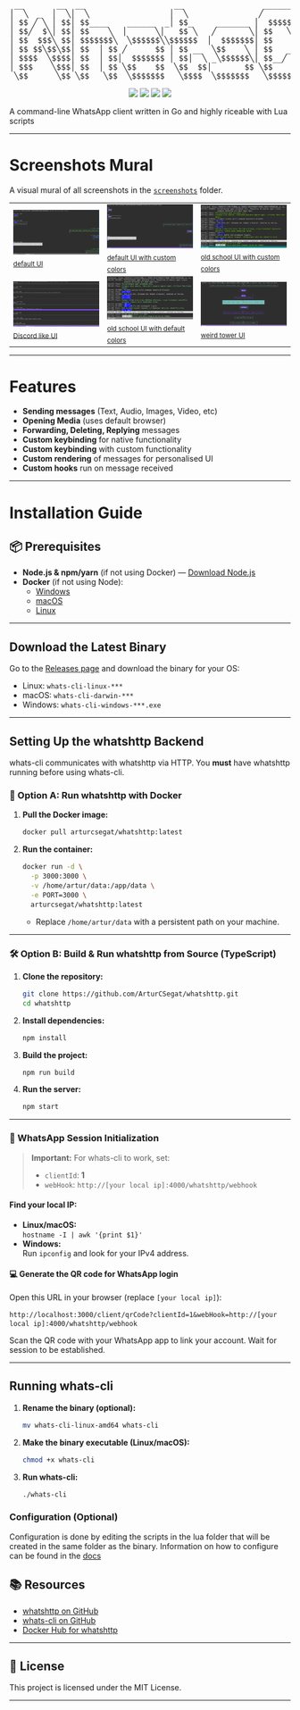 <p align="center">
<pre>
 __       __  __                   __                 ______   __  __ 
│  ╲  _  │  ╲│  ╲                 │  ╲               ╱      ╲ │  ╲│  ╲
│ $$ ╱ ╲ │ $$│ $$____    ______  _│ $$_     _______ │  $$$$$$╲│ $$ ╲$$
│ $$╱  $╲│ $$│ $$    ╲  │      ╲│   $$ ╲   ╱       ╲│ $$   ╲$$│ $$│  ╲
│ $$  $$$╲ $$│ $$$$$$$╲  ╲$$$$$$╲╲$$$$$$  │  $$$$$$$│ $$      │ $$│ $$
│ $$ $$╲$$╲$$│ $$  │ $$ ╱      $$ │ $$ __  ╲$$    ╲ │ $$   __ │ $$│ $$
│ $$$$  ╲$$$$│ $$  │ $$│  $$$$$$$ │ $$│  ╲ _╲$$$$$$╲│ $$__╱  ╲│ $$│ $$
│ $$$    ╲$$$│ $$  │ $$ ╲$$    $$  ╲$$  $$│       $$ ╲$$    $$│ $$│ $$
 ╲$$      ╲$$ ╲$$   ╲$$  ╲$$$$$$$   ╲$$$$  ╲$$$$$$$   ╲$$$$$$  ╲$$ ╲$$
</pre>
</p>

<p align="center">
  <img src="https://img.shields.io/badge/Go-frontend-blue?logo=go" />
  <img src="https://img.shields.io/badge/Lua-scripting-lightgrey?logo=lua" />
  <img src="https://img.shields.io/badge/TypeScript-backend-blue?logo=typescript" />
  <img src="https://img.shields.io/badge/Docker-backend-blue?logo=docker" />
</p>

A command-line WhatsApp client written in Go and highly riceable with Lua scripts

---

# Screenshots Mural

A visual mural of all screenshots in the [`screenshots`](https://github.com/ArturCSegat/whats-cli/tree/master/screenshots) folder.  
<table>
  <tr>
    <td>
      <a href="https://github.com/ArturCSegat/whats-cli/blob/master/screenshots/default.jpeg">
        <img src="https://raw.githubusercontent.com/ArturCSegat/whats-cli/master/screenshots/default.jpeg" alt="default" width="180"/>
      </a><br/>
      <sub><a href="https://github.com/ArturCSegat/whats-cli/blob/master/screenshots/default.jpeg">default UI</a></sub>
    </td>
    <td>
      <a href="https://github.com/ArturCSegat/whats-cli/blob/master/screenshots/different_default.jpg">
        <img src="https://raw.githubusercontent.com/ArturCSegat/whats-cli/master/screenshots/different_default.jpg" alt="different_default" width="180"/>
      </a><br/>
      <sub><a href="https://github.com/ArturCSegat/whats-cli/blob/master/screenshots/different_default.jpg">default UI with custom colors</a></sub>
    </td>
    <td>
      <a href="https://github.com/ArturCSegat/whats-cli/blob/master/screenshots/different_old.jpg">
        <img src="https://raw.githubusercontent.com/ArturCSegat/whats-cli/master/screenshots/different_old.jpg" alt="different_old" width="180"/>
      </a><br/>
      <sub><a href="https://github.com/ArturCSegat/whats-cli/blob/master/screenshots/different_old.jpg">old school UI with custom colors</a></sub>
    </td>
  </tr>
  <tr>
    <td>
      <a href="https://github.com/ArturCSegat/whats-cli/blob/master/screenshots/discord_like.jpg">
        <img src="https://raw.githubusercontent.com/ArturCSegat/whats-cli/master/screenshots/discord_like.jpg" alt="discord_like" width="180"/>
      </a><br/>
      <sub><a href="https://github.com/ArturCSegat/whats-cli/blob/master/screenshots/discord_like.jpg">Discord like UI</a></sub>
    </td>
    <td>
      <a href="https://github.com/ArturCSegat/whats-cli/blob/master/screenshots/old.jpg">
        <img src="https://raw.githubusercontent.com/ArturCSegat/whats-cli/master/screenshots/old.jpg" alt="old" width="180"/>
      </a><br/>
      <sub><a href="https://github.com/ArturCSegat/whats-cli/blob/master/screenshots/old.jpg">old school UI with default colors</a></sub>
    </td>
    <td>
      <a href="https://github.com/ArturCSegat/whats-cli/blob/master/screenshots/tower.jpg">
        <img src="https://raw.githubusercontent.com/ArturCSegat/whats-cli/master/screenshots/tower.jpg" alt="tower" width="180"/>
      </a><br/>
      <sub><a href="https://github.com/ArturCSegat/whats-cli/blob/master/screenshots/tower.jpg">weird tower UI</a></sub>
    </td>
  </tr>
</table>

---
# Features

- **Sending messages** (Text, Audio, Images, Video, etc)
- **Opening Media** (uses default browser)
- **Forwarding, Deleting, Replying** messages
- **Custom keybinding** for native functionality 
- **Custom keybinding** with custom functionality 
- **Custom rendering** of messages for personalised UI
- **Custom hooks** run on message received 

---

# Installation Guide

## 📦 Prerequisites

- **Node.js & npm/yarn** (if not using Docker) — [Download Node.js](https://nodejs.org/)
- **Docker** (if not using Node):  
  - [Windows](https://docs.docker.com/windows/started)
  - [macOS](https://docs.docker.com/mac/started/)
  - [Linux](https://docs.docker.com/linux/started/)

---

## Download the Latest Binary

Go to the [Releases page](https://github.com/ArturCSegat/whats-cli/releases/latest) and download the binary for your OS:

- Linux: `whats-cli-linux-***`
- macOS: `whats-cli-darwin-***`
- Windows: `whats-cli-windows-***.exe`

---

## Setting Up the whatshttp Backend

whats-cli communicates with whatshttp via HTTP. You **must** have whatshttp running before using whats-cli.

### 🐳 Option A: Run whatshttp with Docker

1. **Pull the Docker image:**
   ```bash
   docker pull arturcsegat/whatshttp:latest
   ```

2. **Run the container:**
   ```bash
   docker run -d \
     -p 3000:3000 \
     -v /home/artur/data:/app/data \
     -e PORT=3000 \
     arturcsegat/whatshttp:latest
   ```
   - Replace `/home/artur/data` with a persistent path on your machine.

---

### 🛠️ Option B: Build & Run whatshttp from Source (TypeScript)

1. **Clone the repository:**
   ```bash
   git clone https://github.com/ArturCSegat/whatshttp.git
   cd whatshttp
   ```

2. **Install dependencies:**
   ```bash
   npm install
   ```

3. **Build the project:**  
   ```bash
   npm run build
   ```

4. **Run the server:**
     ```bash
     npm start
     ```
---

### 🔑 WhatsApp Session Initialization

> **Important:** For whats-cli to work, set:  
> - `clientId`: **1**  
> - `webHook`: `http://[your local ip]:4000/whatshttp/webhook`

#### Find your local IP:

- **Linux/macOS:**  
  `hostname -I | awk '{print $1}'`
- **Windows:**  
  Run `ipconfig` and look for your IPv4 address.

#### 💻 Generate the QR code for WhatsApp login

Open this URL in your browser (replace `[your local ip]`):

```
http://localhost:3000/client/qrCode?clientId=1&webHook=http://[your local ip]:4000/whatshttp/webhook
```

Scan the QR code with your WhatsApp app to link your account. Wait for session to be established.

---

## Running whats-cli

1. **Rename the binary (optional):**
   ```bash
   mv whats-cli-linux-amd64 whats-cli
   ```

2. **Make the binary executable (Linux/macOS):**
   ```bash
   chmod +x whats-cli
   ```

3. **Run whats-cli:**
   ```bash
   ./whats-cli
   ```

### Configuration (Optional)

Configuration is done by editing the scripts in the lua folder that will be created in the same folder as the binary. Information on how to configure can be found in the [docs](https://github.com/ArturCSegat/whats-cli/tree/master/docs/configuration)

## 📚 Resources

- [whatshttp on GitHub](https://github.com/ArturCSegat/whatshttp)
- [whats-cli on GitHub](https://github.com/ArturCSegat/whats-cli)
- [Docker Hub for whatshttp](https://hub.docker.com/r/arturcsegat/whatshttp)

---

## 📄 License

This project is licensed under the MIT License.

---
